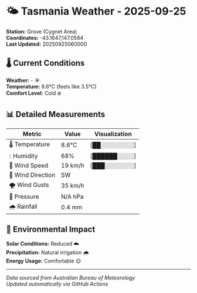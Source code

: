 # 🌤️ Tasmania Weather - 2025-09-25

**Station:** Grove (Cygnet Area)  
**Coordinates:** -43.1647,147.0584  
**Last Updated:** 20250925060000

## 🌡️ Current Conditions

**Weather:** - ☀️  
**Temperature:** 8.6°C (feels like 3.5°C)  
**Comfort Level:** Cold ❄️

## 📊 Detailed Measurements

| Metric | Value | Visualization |
|--------|-------|---------------|
| 🌡️ Temperature | 8.6°C | [██░░░░░░░░] |
| 💧 Humidity | 68% | [██████░░░░] |
| 💨 Wind Speed | 19 km/h | [███░░░░░░░] |
| 🧭 Wind Direction | SW | |
| 🌪️ Wind Gusts | 35 km/h | |
| 🔽 Pressure | N/A hPa | |
| 🌧️ Rainfall | 0.4 mm | |

## 🌱 Environmental Impact

**Solar Conditions:** Reduced ☁️  
**Precipitation:** Natural irrigation 🌧️  
**Energy Usage:** Comfortable 😌

---
*Data sourced from Australian Bureau of Meteorology*  
*Updated automatically via GitHub Actions*
